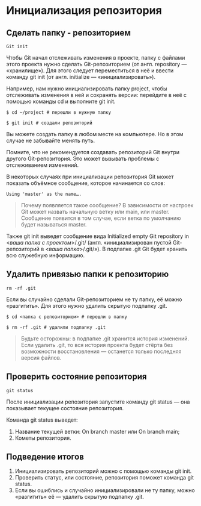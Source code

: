 # Инициализация репозитория

## Сделать папку - репозиторием
```
Git init
```

Чтобы Git начал отслеживать изменения в проекте, папку с файлами этого проекта нужно сделать Git-репозиторием (от англ. repository — «хранилище»). Для этого следует переместиться в неё и ввести команду git init (от англ. initialize — «инициализировать»).

Например, нам нужно инициализировать папку project, чтобы отслеживать изменения в ней и сохранять версии: перейдите в неё с помощью команды cd и выполните git init.

```
$ cd ~/project # перешли в нужную папку

$ git init # создали репозиторий
```

Вы можете создать папку в любом месте на компьютере. Но в этом случае не забывайте менять путь.

Помните, что не рекомендуется создавать репозиторий Git внутри другого Git-репозитория. Это может вызывать проблемы с отслеживанием изменений.

В некоторых случаях при инициализации репозитория Git может показать объёмное сообщение, которое начинается со слов: 
```
Using 'master' as the name…. 
```

>Почему появляется такое сообщение?
>В зависимости от настроек Git может назвать начальную ветку или main, или master. Сообщение появится в том случае, если ветка по умолчанию будет называться master.

Также git init выведет сообщение вида Initialized empty Git repository in <*ваша папка с проектом*>/.git/ (англ. «инициализирован пустой Git-репозиторий в <*ваша папка*>/.git/»). В подпапке .git Git будет хранить всю служебную информацию.

## Удалить привязью папки к репозиторию
```
rm -rf .git
```

Если вы случайно сделали Git-репозиторием не ту папку, её можно «разгитить». Для этого нужно удалить скрытую подпапку .git.

```
$ cd <папка с репозиторием> # перешли в папку

$ rm -rf .git # удалили подпапку .git 
```

>Будьте осторожны: в подпапке .git хранится история изменений. Если удалить .git, то вся история проекта будет стёрта без возможности восстановления — останется только последняя версия файлов.


## Проверить состояние репозитория
```
git status
```

После инициализации репозитория запустите команду git status — она показывает текущее состояние репозитория.

Команда git status выведет:
1. Название текущей ветки: On branch master или On branch main;
2. Кометы репозитория.

## Подведение итогов
1. Инициализировать репозиторий можно с помощью команды git init.
2. Проверить статус, или состояние, репозитория поможет команда git status.
3. Если вы ошиблись и случайно инициализировали не ту папку, можно «разгитить» её — удалить скрытую подпапку .git.
